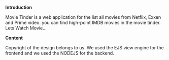 **Introduction**

Movie Tinder is a web application for the list all 
movies from Netflix, Exxen and Prime video. you can 
find high-point IMDB movies in the movie tinder. 
Lets Watch Movie...

**Content**

Copyright of the design belongs to us. We used the 
EJS view engine for the frontend and we used the 
NODEJS for the backend.

